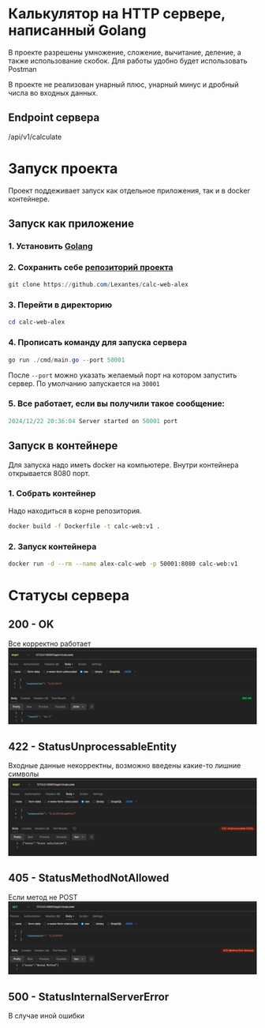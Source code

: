 # Калькулятор на HTTP сервере, написанный Golang

В проекте разрешены умножение, сложение, вычитание, деление, а также использование скобок.
Для работы удобно будет использовать Postman

В проекте не реализован унарный плюс, унарный минус и дробный числа во входных данных.

## Endpoint сервера

/api/v1/calculate

# Запуск проекта

Проект поддеживает запуск как отдельное приложения, так и в docker контейнере.

## Запуск как приложение

### 1. **Установить [Golang](https://go.dev/dl/)**
### 2. **Сохранить себе [репозиторий проекта](https://github.com/Lexantes/calc-web-alex)** 
```powershell
git clone https://github.com/Lexantes/calc-web-alex
```
### 3. **Перейти в директорию**
```powershell
cd calc-web-alex
```
### 4. **Прописать команду для запуска сервера**
```powershell
go run ./cmd/main.go --port 50001
```

После `--port` можно указать желаемый порт на котором запустить сервер. По умолчанию запускается на `30001`

### 5. **Все работает, если вы получили такое сообщение:**
```Go
2024/12/22 20:36:04 Server started on 50001 port
```

## Запуск в контейнере

Для запуска надо иметь docker на компьютере. Внутри контейнера открывается 8080 порт.

### 1. Собрать контейнер

Надо находиться в корне репозитория.

```bash
docker build -f Dockerfile -t calc-web:v1 .
```
### 2. Запуск контейнера
```bash
docker run -d --rm --name alex-calc-web -p 50001:8080 calc-web:v1
```

# Статусы сервера

## 200 - OK
Все корректно работает
![image](./img/1.PNG)

## 422 - StatusUnprocessableEntity 
Входные данные некорректны, возможно введены какие-то лишние символы
![image](./img/2.PNG)

## 405 - StatusMethodNotAllowed
Если метод не POST
![image](./img/3.PNG)

## 500 - StatusInternalServerError
В случае иной ошибки